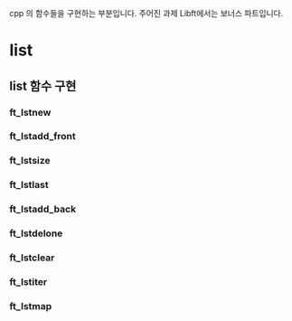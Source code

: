 cpp <list>의 함수들을 구현하는 부분입니다. 주어진 과제 Libft에서는 보너스 파트입니다.
# list
## list 함수 구현
### ft_lstnew
### ft_lstadd_front
### ft_lstsize
### ft_lstlast
### ft_lstadd_back
### ft_lstdelone
### ft_lstclear
### ft_lstiter
### ft_lstmap